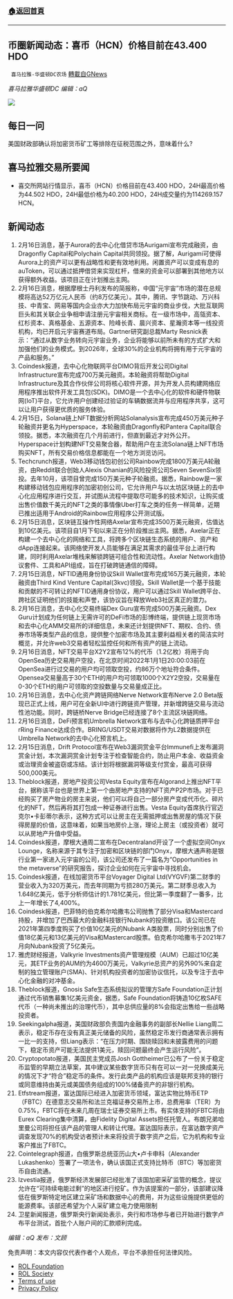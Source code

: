 ###  [:house:返回首頁](https://github.com/ourhimalayas/txt)
---


## 币圈新闻动态：喜币（HCN）价格目前在43.400 HDO
` 喜马拉雅-华盛顿DC农场` [轉載自GNews](https://gnews.org/zh-hans/2012280/)

*喜马拉雅华盛顿DC 编辑：aQ*

![](http://himalayawashingtondc.org/wp-content/uploads/2021/07/ScreenShot-2021-07-31-at-16.20.22@2x.png)



## 每日一问





美国财政部确认将加密货币矿工等排除在征税范围之外，意味着什么?





## 喜马拉雅交易所要闻





- 喜交所网站行情显示，喜币（HCN）价格目前在43.400 HDO，24H最高价格为44.502 HDO，24H最低价格为40.200 HDO，24H成交量约为114269.157 HCN。






## 新闻动态





1. 2月16日消息，基于Aurora的去中心化借贷市场Aurigami宣布完成融资，由Dragonfly Capital和Polychain Capital共同领投。据了解，Aurigami可使得Aurora上的资产可以更有战略性和更有效地利用。闲置资产可以变成有息的auToken，可以通过抵押借贷来实现杠杆，借来的资金可以部署到其他地方以获得额外收益。该项目正在计划推出主网。
2. 2月16日消息，根据摩根士丹利发布的简报称，中国“元宇宙”市场的潜在总规模将高达52万亿元人民币（约8万亿美元）。其中，腾讯、字节跳动、万兴科技、中青宝、网易等国内企业亦大力加快布局元宇宙的商业步伐，大批互联网巨头和其关联企业争相申请注册元宇宙相关商标。在一级市场中，高瓴资本、红杉资本、真格基金、五源资本、险峰长青、晨兴资本、星瀚资本等一线投资机构，均已开启元宇宙赛道布局。Gartner研究副总裁Marty Resnick表示：“通过从数字业务转向元宇宙业务，企业将能够以前所未有的方式扩大和加强他们的业务模式。到2026年，全球30%的企业机构将拥有用于元宇宙的产品和服务。”
3. Coindesk报道，去中心化物联网平台DIMO背后开发公司Digital Infrastructure宣布完成700万美元融资。本轮融资将帮助Digital Infrastructure及其合作伙伴公司将核心软件开源，并为开发人员构建网络应用程序推出软件开发工具包(SDK)。DIMO是一个去中心化的软件和硬件物联网(IoT)平台，它允许用户创建经过验证的车辆数据流并与应用程序共享，这可以让用户获得更优质的服务体验。
4. 2月15日，Solana链上NFT数据分析网站Solanalysis宣布完成450万美元种子轮融资并更名为Hyperspace，本轮融资由Dragonfly和Pantera Capital联合领投。据悉，本次融资在几个月前进行，但直到最近才对外公开。Hyperspace计划构建NFT交易聚合器，帮助用户在主流Solana链上NFT市场购买NFT，所有交易价格信息都能在一个地方浏览访问。
5. Techcrunch报道，Web3移动钱包初创公司Rainbow完成1800万美元A轮融资，由Reddit联合创始人Alexis Ohanian的风险投资公司Seven SevenSix领投。去年10月，该项目曾完成150万美元种子轮融资。据悉，Rainbow是一家构建移动钱包应用程序的加密初创公司，它允许用户与以太坊区块链上的去中心化应用程序进行交互，并试图从流程中提取尽可能多的技术知识，让购买或出售价值数千美元的NFT之类的事情像Uber打车之类的任务一样简单，近期已推出适用于Android的Rainbow应用程序公开测试版。
6. 2月15日消息，区块链互操作性网络Axelar宣布完成3500万美元融资，估值达到10亿美元。该项目自1月下旬以来正在分阶段推出主网。据悉，Axelar正在构建一个去中心化的网络和工具，将跨多个区块链生态系统的用户、资产和dApp连接起来。该网络使开发人员能够在满足其需求的最佳平台上进行构建，同时利用Axelar堆栈来解锁跨链可组合性和流动性。Axelar Network由协议套件、工具和API组成，旨在打破跨链通信的障碍。
7. 2月15日消息，NFTID通用身份协议Skill Wallet宣布完成165万美元融资，本轮融资由Third Kind Venture Capital(3kvc)领投。Skill Wallet是一个基于技能和贡献的不可转让的NFTID通用身份协议，用户可以通过Skill Wallet跨平台、跨社区证明他们的技能和声誉，该协议旨在释放Web3社区真正的潜力。
8. 2月16日消息，去中心化交易终端Dex Guru宣布完成500万美元融资。Dex Guru计划成为任何链上无需许可的DeFi市场的彭博终端，提供链上现货市场和去中心化AMM交易所的详细信息，未来还计划提供NFT、期权、合约、债券市场等类型产品的信息，提供整个加密市场及其主要利益相关者的简洁实时概览，并允许web3交易者轻松监控任何和所有资产的链上流动。
9. 2月16日消息，NFT交易平台X2Y2宣布12%的代币（1.2亿枚）将用于向OpenSea历史交易用户空投，在北京时间2022年1月1日20:00:03前在OpenSea进行过交易的用户均可领取空投，约86万个地址符合条件。Opensea交易量高于30个ETH的用户均可领取1000个X2Y2空投，交易量在0-30个ETH的用户可领取的空投数量与交易量成正比。
10. 2月16日消息，去中心化资产跨链网络Nerve Network宣布Nerve 2.0 Beta版现已正式上线，用户可在全新UI中进行跨链资产管理，并新增跨链交易与流动性池功能。同时，跨链桥Nerve Bridge已经连接了8个主流区块链网络。
11. 2月16日消息，DeFi预言机Umbrella Network宣布与去中心化跨链质押平台rRing Finance达成合作。BRING/USDT交易对数据将作为L2数据提供在Umbrella Network的去中心化预言机上。
12. 2月15日消息，Drift Protocol宣布在Web3漏洞赏金平台Immunefi上发布漏洞赏金计划，本次漏洞赏金计划专注于检查智能合约，防止用户本金、收益资金或治理资金被盗窃或冻结。该计划将根据漏洞等级支付赏金，最高可获得500,000美元。
13. Theblock报道，房地产投资公司Vesta Equity宣布在Algorand上推出NFT平台，据称该平台也是世界上第一个由房地产支持的NFT资产P2P市场。对于已经购买了房产物业的房主来说，他们可以将自己一部分房产变成代币化、碎片化的NFT，然后再将其打包成一种证券进行出售。Vesta Equity首席执行官迈克尔•卡彭蒂尔表示，这种方式可以让房主在无需抵押或出售房屋的情况下获得房屋的价值，这意味着，如果当地房价上涨，理论上房主（或投资者）就可以从房地产升值中受益。
14. Coindesk报道，摩根大通周二宣布在Decentraland开设了一个虚拟空间Onyx Lounge，名称来源于其专注于加密和区块链的部门Onyx，摩根大通声称是银行业第一家进入元宇宙的公司，该公司还发布了一篇名为“Opportunities in the metaverse”的研究报告，探讨企业如何在元宇宙中寻找机会。
15. Coindesk报道，在线加密货币平台Voyager Digital Ltd(VYGVF)第二财季的营业收入为320万美元，而去年同期为亏损280万美元。第二财季总收入为1.648亿美元，低于分析师估计的1.781亿美元，但比第一季度翻了一番多，比上一年增长了4,400%。
16. Coindesk报道，巴菲特的伯克希尔哈撒韦公司抛售了部分Visa和Mastercard持股，并增加了巴西最大的金融科技银行Nubank的投资敞口。该公司已在2021年第四季度购买了价值10亿美元的Nubank A类股票，同时分别出售了价值18亿美元和13亿美元的Visa和Mastercard股票。伯克希尔哈撒韦于2021年7月向Nubank投资了5亿美元。
17. 雅虎财经报道，Valkyrie Investments资产管理规模（AUM）已超过10亿美元，其ETF业务的AUM约为4600万美元，Valkyrie总资产的另外90%来自定制的独立管理账户(SMA)、针对机构投资者的加密协议信托，以及专注于去中心化金融的对冲基金。
18. Theblock报道，Gnosis Safe生态系统拟议的管理方Safe Foundation正计划通过代币销售募集1亿美元资金，据悉，Safe Foundation将铸造10亿枚SAFE代币（一种尚未推出的治理代币），其中总供应量的8%会指定出售给一些战略投资者。
19. Seekingalpha报道，美国财政部负责国内金融事务的副部长Nellie Liang周二表示，稳定币存在没有真正美元储备的风险，虽然稳定币发行商通常表示拥有一比一的支持，但Liang表示：“在压力时期、围绕赎回和未披露费用的问题下，稳定币资产可能无法提供1美元，赎回问题最终会产生运行风险”。
20. Cryptopotato报道，美国民主党成员Josh Gottheimer已公布了一份关于稳定币监管的早期立法草案，其中建议某些数字货币只有在可以一对一兑换成美元的情况下才“符合”稳定币的条件。发行此类产品的机构应该是联邦支持的银行或同意维持由美元或美国债务组成的100%储备资产的非银行机构。
21. Etfstream报道，富达国际已经进入加密货币领域，富达实物比特币ETP（FBTC）在德意志交易所和法兰克福证券交易所上市，总费用率（TER）为0.75%，FBTC将在未来几周在瑞士证券交易所上市。有实体支持的FBTC将由Eurex Clearing集中清算，由Fidelity Digital Assets担任托管人。布朗兄弟哈里曼公司将担任该产品的管理人和转让代理。富达国际表示，在富达数字资产调查发现70%的机构受访者预计未来将投资于数字资产之后，它为机构和专业客户推出了FBTC。
22. Cointelegraph报道，白俄罗斯总统亚历山大•卢卡申科（Alexander Lukashenko）签署了一项法令，确认该国正式支持比特币（BTC）等加密货币自由流通。
23. Izvestia报道，俄罗斯经济发展部已经批准了该国加密采矿监管的概念，提议允许在“可持续电能过剩”的地区进行挖矿。作为该提案的一部分，该部建议降低在俄罗斯特定地区建立采矿场和数据中心的费用，并为这些设施提供更低的能源费率。该部还希望为个人采矿建立电力使用限制
24. 卫星新闻报道，俄罗斯央行新闻处表示，央行和市场参与者已开始进行数字卢布平台测试，首批个人账户间的汇款顺利完成。





*编辑：aQ
发布：文顾*


 
 

免责声明：本文内容仅代表作者个人观点，平台不承担任何法律风险。

- [ROL Foundation](https://rolfoundation.org/)
- [ROL Society](https://rolsociety.org/)
- [Terms of use](https://gnews.org/terms-of-use-3/)
- [Privacy Policy](https://gnews.org/privacy-policy/)
